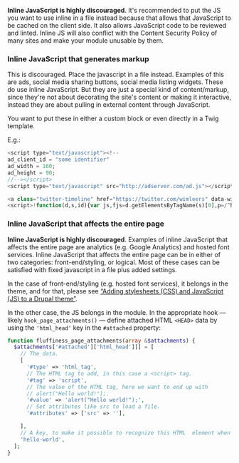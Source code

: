 **Inline JavaScript is highly discouraged**. It's recommended to put the JS you want to use inline in a file instead because that allows that JavaScript to be cached on the client side. It also allows JavaScript code to be reviewed and linted. Inline JS will also conflict with the Content Security Policy of many sites and make your module unusable by them.

### Inline JavaScript that generates markup

This is discouraged. Place the javascript in a file instead. Examples of this are ads, social media sharing buttons, social media listing widgets. These do use inline JavaScript. But they are just a special kind of content/markup, since they're not about decorating the site's content or making it interactive, instead they are about pulling in external content through JavaScript.

You want to put these in either a custom block or even directly in a Twig template.

E.g.:

```php
<script type="text/javascript"><!--
ad_client_id = "some identifier"
ad_width = 160;
ad_height = 90;
//--></script>
<script type="text/javascript" src="http://adserver.com/ad.js"></script>

```

```php
<a class="twitter-timeline" href="https://twitter.com/wimleers" data-widget-id="307116909013368833">Tweets by @wimleers</a>
<script>!function(d,s,id){var js,fjs=d.getElementsByTagName(s)[0],p=/^http:/.test(d.location)?'http':'https';if(!d.getElementById(id)){js=d.createElement(s);js.id=id;js.src=p+"://platform.twitter.com/widgets.js";fjs.parentNode.insertBefore(js,fjs);}}(document,"script","twitter-wjs");</script>

```

### Inline JavaScript that affects the entire page

**Inline JavaScript is highly discouraged**. Examples of inline JavaScript that affects the entire page are analytics (e.g. Google Analytics) and hosted font services. Inline JavaScript that affects the entire page can be in either of two categories: front-end/styling, or logical. Most of these cases can be satisfied with fixed javascript in a file plus added settings.

In the case of front-end/styling (e.g. hosted font services), it belongs in the theme, and for that, please see [“Adding stylesheets (CSS) and JavaScript (JS) to a Drupal theme”](https://www.drupal.org/node/2216195).

In the other case, the JS belongs in the module. In the appropriate hook — likely `hook_page_attachments()` — define attached HTML `<HEAD>` data by using the `'html_head'` key in the `#attached` property:

```php
function fluffiness_page_attachments(array &$attachments) {
  $attachments['#attached']['html_head'][] = [
    // The data.
    [
      '#type' => 'html_tag',
      // The HTML tag to add, in this case a <script> tag.
      '#tag' => 'script',
      // The value of the HTML tag, here we want to end up with
      // alert("Hello world!");.
      '#value' => 'alert("Hello world!");',
      // Set attributes like src to load a file.
      '#attributes' => ['src' => ''],

    ],
    // A key, to make it possible to recognize this HTML  element when altering.
    'hello-world',
  ];
}

```